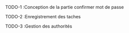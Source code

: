 TODO-1 :Conception de la partie confirmer mot de passe

TODO-2 :Enregistrement des taches

TODO-3 :Gestion des authorités
